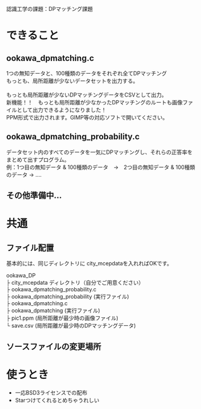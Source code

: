 認識工学の課題：DPマッチング課題

# できること
## ookawa_dpmatching.c
1つの無知データと、100種類のデータをそれぞれ全てDPマッチング<BR>
もっとも、局所距離が少ないデータセットを出力する。<BR>
<BR>
もっとも局所距離が少ないDPマッチングデータをCSVとして出力。<BR>
新機能！！　もっとも局所距離が少なかったDPマッチングのルートも画像ファイルとして出力できるようになりました！<BR>
PPM形式で出力されます。GIMP等の対応ソフトで開いてください。<BR>

## ookawa_dpmatching_probability.c
データセット内のすべてのデータを一気にDPマッチングし、それらの正答率をまとめて出すプログラム。<BR>
例：1つ目の無知データ & 100種類のデータ　→　2つ目の無知データ & 100種類のデータ → ....<BR>

## その他準備中...

# 共通
## ファイル配置
基本的には、同じディレクトリに city_mcepdataを入れればOKです。

ookawa_DP<BR>
├ city_mcepdata ディレクトリ（自分でご用意ください）<BR>
├ ookawa_dpmatching_probability.c<BR>
├ ookawa_dpmatching_probability (実行ファイル)<BR>
├ ookawa_dpmatching.c<BR>
├ ookawa_dpmatching (実行ファイル)<BR>
├ pic1.ppm (局所距離が最少時の画像ファイル)<BR>
└ save.csv (局所距離が最少時のDPマッチングデータ)<BR>

## ソースファイルの変更場所


# 使うとき
- 一応BSD3ライセンスでの配布
- Starつけてくれるとめちゃうれしい
